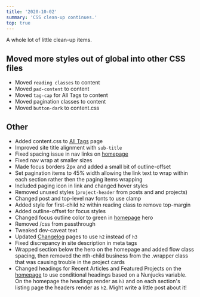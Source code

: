 ```yaml
---
title: '2020-10-02'
summary: 'CSS clean-up continues.'
top: true
---
```


A whole lot of little clean-up items.

## Moved more styles out of global into other CSS files
* Moved <code>reading classes</code> to content
* Moved <code>pad-content</code> to content
* Moved <code>tag-cap</code> for All Tags to content
* Moved pagination classes to content
* Moved <code>button-dark</code> to content.css

## Other
* Added content.css to [All Tags](/tags-all) page
* Improved site title alignment with <code>sub-title</code>
* Fixed spacing issue in nav links on [homepage](/)
* Fixed nav wrap at smaller sizes
* Made focus borders 2px and added a small bit of outline-offset
* Set pagination items to 45% width allowing the link text to wrap within each section rather then the paging items wrapping
* Included paging icon in link and changed hover styles
* Removed unused styles (<code>project-header</code> from posts and and projects)
* Changed post and top-level nav fonts to use clamp
* Added style for first-child <code>h2</code> within reading class to remove top-margin
* Added outline-offset for focus styles
* Changed focus outline color to green in [homepage](/) hero
* Removed /css from passthrough
* Tweaked dev-caveat text
* Updated [Changelog](/changelog/) pages to use <code>h2</code> instead of <code>h3</code>
* Fixed discrepancy in site description in meta tags
* Wrapped section below the hero on the homepage and added flow class spacing, then removed the nth-child business from the .wrapper class that was causing trouble in the project cards
* Changed headings for Recent Articles and Featured Projects on the [homepage](/) to use conditional headings based on a Nunjucks variable. On the homepage the headings render as <code>h3</code> and on each section's listing page the headers render as <code>h2</code>. Might write a little post about it!
